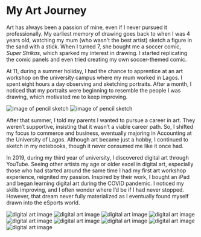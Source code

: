 # My Art Journey

Art has always been a passion of mine, even if I never pursued it professionally. My earliest memory of drawing goes back to when I was 4 years old, watching my mum (who wasn't the best artist) sketch a figure in the sand with a stick. When I turned 7, she bought me a soccer comic, *Super Strikas*, which sparked my interest in drawing. I started replicating the comic panels and even tried creating my own soccer-themed comic.

At 11, during a summer holiday, I had the chance to apprentice at an art workshop on the university campus where my mum worked in Lagos. I spent eight hours a day observing and sketching portraits. After a month, I noticed that my portraits were beginning to resemble the people I was drawing, which motivated me to keep improving.

![image of pencil sketch](/image/blog/art7.jpg)
![image of pencil sketch](/image/blog/art8.jpg)

After that summer, I told my parents I wanted to pursue a career in art. They weren’t supportive, insisting that it wasn’t a viable career path. So, I shifted my focus to commerce and business, eventually majoring in Accounting at the University of Lagos. Although art became just a hobby, I continued to sketch in my notebooks, though it never consumed me like it once had.

In 2019, during my third year of university, I discovered digital art through YouTube. Seeing other artists my age or older excel in digital art, especially those who had started around the same time I had my first art workshop experience, reignited my passion. Inspired by their work, I bought an iPad and began learning digital art during the COVID pandemic. I noticed my skills improving, and I often wonder where I’d be if I had never stopped. However, that dream never fully materialized as I eventually found myself drawn into the eSports world.

![digital art image](/image/blog/art1.jpg) 
![digital art image](/image/blog/art2.JPEG) 
![digital art image](/image/blog/art3.JPEG) 
![digital art image](/image/blog/art4.JPEG)
![digital art image](/image/blog/art5.JPEG)
![digital art image](/image/blog/art6.JPEG)
![digital art image](/image/blog/art9.JPEG)
![digital art image](/image/blog/art11.JPG)
![digital art image](/image/blog/art10.jpg)


